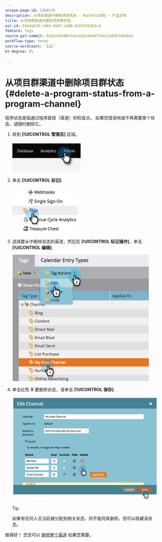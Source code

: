 ```yaml
---
unique-page-id: 2360278
description: 从项目渠道中删除项目状态 — Marketo文档 — 产品文档
title: 从项目群渠道中删除项目群状态
exl-id: 01bda910-cd6d-49df-a300-8163701482cd
feature: Tags
source-git-commit: 02b2e39580c5eac63de4b4b7fdaf2a835fdd4ba5
workflow-type: tm+mt
source-wordcount: '122'
ht-degree: 0%

---
```


# 从项目群渠道中删除项目群状态 {#delete-a-program-status-from-a-program-channel}

程序状态是指通过程序路径（渠道）的检查点。 如果您错误地或不再需要某个状态，请随时删除它。

1. 转到 **[!UICONTROL 管理员]** 区域。

   ![](assets/delete-a-program-status-from-a-program-channel-1.png)

1. 单击 **[!UICONTROL 标记]**.

   ![](assets/delete-a-program-status-from-a-program-channel-2.png)

1. 选择要从中删除状态的渠道，然后在 **[!UICONTROL 标记操作]**，单击 **[!UICONTROL 编辑]**.

   ![](assets/delete-a-program-status-from-a-program-channel-3.png)

1. 单击红色 **X** 要删除状态，请单击 **[!UICONTROL 保存]**.

   ![](assets/delete-a-program-status-from-a-program-channel-4.png)

   >[!TIP]
   >
   >如果有任何人员当前被分配到相关状态，则不能将其删除，但可以隐藏该状态。

做得好！ 您还可以 [删除整个渠道](/help/marketo/product-docs/administration/tags/delete-a-program-channel.md) 如果您需要。
